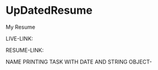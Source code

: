 # UpDatedResume
My Resume


LIVE-LINK:

RESUME-LINK:

NAME PRINTING TASK WITH DATE AND STRING OBJECT-
